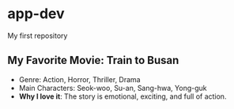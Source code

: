 # app-dev
My first repository

## My Favorite Movie: Train to Busan

- Genre: Action, Horror, Thriller, Drama  
- Main Characters: Seok-woo, Su-an, Sang-hwa, Yong-guk
- **Why I love it**: The story is emotional, exciting, and full of action.